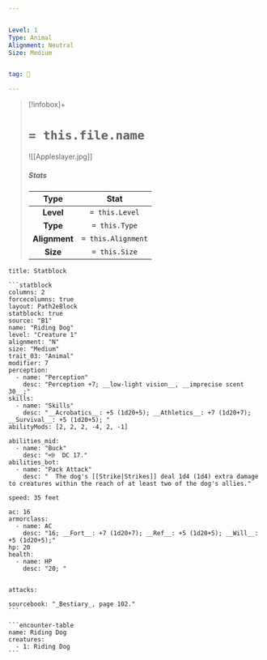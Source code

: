 ```yaml
---


Level: 1
Type: Animal
Alignment: Neutral
Size: Medium


tag: 👹

---
```


> [!infobox]+
> #  `= this.file.name`
> ![[Appleslayer.jpg]]
> ##### Stats
> Type | Stat |
> :---:|:---:|
> **Level** | `= this.Level` |
> **Type** | `= this.Type` |
> **Alignment** | `= this.Alignment` |
> **Size** | `= this.Size` |



````ad-info
title: Statblock

```statblock
columns: 2
forcecolumns: true
layout: Path2eBlock
statblock: true
source: "B1"
name: "Riding Dog"
level: "Creature 1"
alignment: "N"
size: "Medium"
trait_03: "Animal"
modifier: 7
perception:
  - name: "Perception"
    desc: "Perception +7; __low-light vision__, __imprecise scent 30__;"
skills:
  - name: "Skills"
    desc: "__Acrobatics__: +5 (1d20+5); __Athletics__: +7 (1d20+7); __Survival__: +5 (1d20+5); "
abilityMods: [2, 2, 2, -4, 2, -1]

abilities_mid:
  - name: "Buck"
    desc: "⬲  DC 17."
abilities_bot:
  - name: "Pack Attack"
    desc: "  The dog's [[Strike|Strikes]] deal 1d4 (1d4) extra damage to creatures within the reach of at least two of the dog's allies."

speed: 35 feet

ac: 16
armorclass:
  - name: AC
    desc: "16; __Fort__: +7 (1d20+7); __Ref__: +5 (1d20+5); __Will__: +5 (1d20+5);"
hp: 20
health:
  - name: HP
    desc: "20; "


attacks:

sourcebook: "_Bestiary_, page 102."
```

```encounter-table
name: Riding Dog
creatures:
  - 1: Riding Dog
```

````



